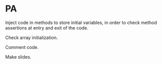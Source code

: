 PA
==

Inject code in methods to store initial variables, in order to check method assertions at entry and exit of the code.

Check array initialization.

Comment code.

Make slides.
